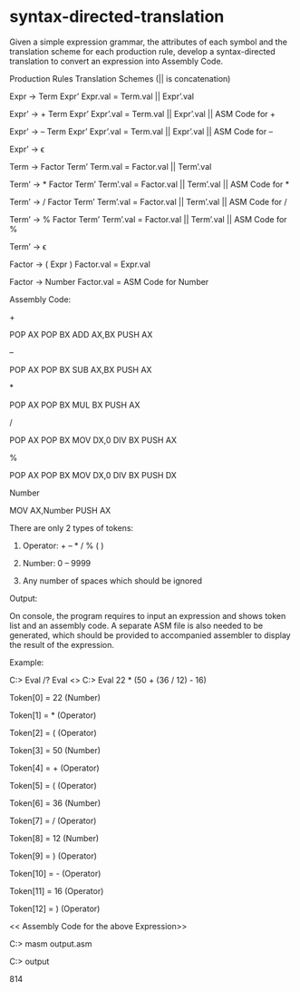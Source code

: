 # syntax-directed-translation

Given a simple expression grammar, the attributes of each symbol and the translation scheme for each
production rule, develop a syntax-directed translation to convert an expression into Assembly Code.

Production Rules Translation Schemes (|| is concatenation)

Expr → Term Expr’ Expr.val = Term.val || Expr’.val

Expr’ → + Term Expr’ Expr’.val = Term.val || Expr’.val || ASM Code for +

Expr’ → – Term Expr’ Expr’.val = Term.val || Expr’.val || ASM Code for –

Expr’ → ϵ

Term → Factor Term’ Term.val = Factor.val || Term’.val

Term’ → * Factor Term’ Term’.val = Factor.val || Term’.val || ASM Code for *

Term’ → / Factor Term’ Term’.val = Factor.val || Term’.val || ASM Code for /

Term’ → % Factor Term’ Term’.val = Factor.val || Term’.val || ASM Code for %

Term’ → ϵ

Factor → ( Expr ) Factor.val = Expr.val

Factor → Number Factor.val = ASM Code for Number

Assembly Code:

\+ 

POP AX
POP BX
ADD AX,BX
PUSH AX


– 

POP AX
POP BX
SUB AX,BX
PUSH AX


\* 

POP AX
POP BX
MUL BX
PUSH AX


\/ 

POP AX
POP BX
MOV DX,0
DIV BX
PUSH AX


\% 

POP AX
POP BX
MOV DX,0
DIV BX
PUSH DX


Number 

MOV AX,Number
PUSH AX


There are only 2 types of tokens:

1. Operator: + – * / % ( )

2. Number: 0 – 9999

3. Any number of spaces which should be ignored

Output:

On console, the program requires to input an expression and shows token list and an assembly code. A
separate ASM file is also needed to be generated, which should be provided to accompanied assembler
to display the result of the expression.

Example:

C:\> Eval /?
Eval <<expression>>
C:\> Eval 22 * (50 + (36 / 12) - 16)
  
Token[0] = 22 (Number)

Token[1] = * (Operator)

Token[2] = ( (Operator)

Token[3] = 50 (Number)

Token[4] = + (Operator)

Token[5] = ( (Operator)

Token[6] = 36 (Number)

Token[7] = / (Operator)

Token[8] = 12 (Number)

Token[9] = ) (Operator)

Token[10] = - (Operator)

Token[11] = 16 (Operator)

Token[12] = ) (Operator)

<< Assembly Code for the above Expression>>

C:\> masm output.asm

C:\> output

814
